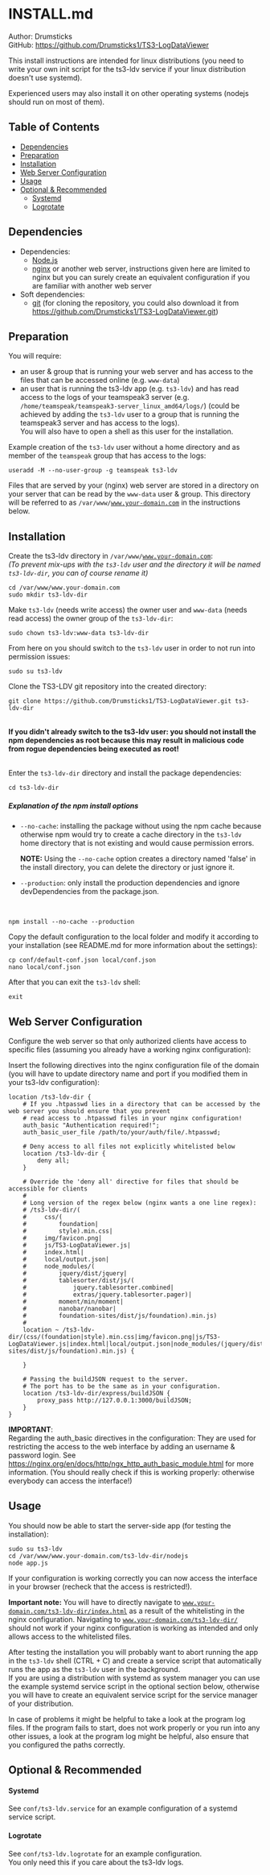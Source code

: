 # INSTALL.md
Author: Drumsticks
<br>
GitHub: https://github.com/Drumsticks1/TS3-LogDataViewer

This install instructions are intended for linux distributions (you need to write your own init script for the
ts3-ldv service if your linux distribution doesn't use systemd).

Experienced users may also install it on other operating systems (nodejs should run on most of them).

## Table of Contents

- <a href="#Dependencies">Dependencies</a>
- <a href="#Preparation">Preparation</a>
- <a href="#Installation">Installation</a>
- <a href="#Web Server Configuration">Web Server Configuration</a>
- <a href="#Usage">Usage</a>
- <a href="#Optional & Recommended">Optional & Recommended</a>
    - <a href="#Systemd">Systemd</a>
    - <a href="#Logrotate">Logrotate</b>

## <a name="Dependencies">Dependencies</a>

- Dependencies:
    - [Node.js](https://nodejs.org/)
    - [nginx](https://nginx.org/) or another web server, instructions given here are limited to nginx but you can surely
    create an equivalent configuration if you are familiar with another web server
- Soft dependencies:
    - [git](https://git-scm.com/) (for cloning the repository, you could also download it from https://github.com/Drumsticks1/TS3-LogDataViewer.git)

## <a name="Preparation">Preparation</a>

You will require:
- an user & group that is running your web server and has access to the files that can be accessed online
      (e.g. <code>www-data</code>)
- an user that is running the ts3-ldv app (e.g. <code>ts3-ldv</code>) and has read access to the logs of your
      teamspeak3 server (e.g. <code>/home/teamspeak/teamspeak3-server_linux_amd64/logs/</code>) (could be achieved by
      adding the <code>ts3-ldv</code> user to a group that is running the teamspeak3 server and has access to the logs).
      <br>
      You will also have to open a shell as this user for the installation.

Example creation of the <code>ts3-ldv</code> user without a home directory and as member of the <code>teamspeak</code>
group that has access to the logs:

    useradd -M --no-user-group -g teamspeak ts3-ldv

Files that are served by your (nginx) web server are stored in a directory on your server that can be read by the
<code>www-data</code> user & group. This directory will be referred to as <code>/var/www/www.your-domain.com</code>
in the instructions below.

## <a name="Installation">Installation</a>

Create the ts3-ldv directory in <code>/var/www/www.your-domain.com</code>:
<br>
<i>(To prevent mix-ups with the <code>ts3-ldv</code> user and the directory it will be named <code>ts3-ldv-dir</code>,
you can of course rename it)</i>

    cd /var/www/www.your-domain.com
    sudo mkdir ts3-ldv-dir

Make <code>ts3-ldv</code> (needs write access) the owner user and <code>www-data</code> (needs read access) the owner
group of the <code>ts3-ldv-dir</code>:

    sudo chown ts3-ldv:www-data ts3-ldv-dir

From here on you should switch to the <code>ts3-ldv</code> user in order to not run into permission issues:

    sudo su ts3-ldv

Clone the TS3-LDV git repository into the created directory:

    git clone https://github.com/Drumsticks1/TS3-LogDataViewer.git ts3-ldv-dir

<br>
<b>If you didn't already switch to the ts3-ldv user: you should not install the npm dependencies as root because this
may result in malicious code from rogue dependencies being executed as root!</b>
<br>
<br>

Enter the <code>ts3-ldv-dir</code> directory and install the package dependencies:

    cd ts3-ldv-dir

##### Explanation of the npm install options
- <code>--no-cache</code>: installing the package without using the npm cache because otherwise npm would try to create
                           a cache directory in the <code>ts3-ldv</code> home directory that is not existing and would
                           cause permission errors.

    <b>NOTE:</b> Using the <code>--no-cache</code> option creates a directory named 'false' in the install directory,
    you can delete the directory or just ignore it.

- <code>--production</code>: only install the production dependencies and ignore devDependencies from the package.json.

<br>

    npm install --no-cache --production

Copy the default configuration to the local folder and modify it according to your installation (see README.md for more
information about the settings):

    cp conf/default-conf.json local/conf.json
    nano local/conf.json

After that you can exit the <code>ts3-ldv</code> shell:

    exit

## <a name="Web Server Configuration">Web Server Configuration</a>

Configure the web server so that only authorized clients have access to specific files (assuming you already have a
working nginx configuration):

Insert the following directives into the nginx configuration file of the domain (you will have to update directory name
and port if you modified them in your ts3-ldv configuration):

    location /ts3-ldv-dir {
        # If you .htpasswd lies in a directory that can be accessed by the web server you should ensure that you prevent
        # read access to .htpasswd files in your nginx configuration!
        auth_basic "Authentication required!";
        auth_basic_user_file /path/to/your/auth/file/.htpasswd;

        # Deny access to all files not explicitly whitelisted below
        location /ts3-ldv-dir {
            deny all;
        }

        # Override the 'deny all' directive for files that should be accessible for clients
        #
        # Long version of the regex below (nginx wants a one line regex):
        # /ts3-ldv-dir/(
        #     css/(
        #         foundation|
        #         style).min.css|
        #     img/favicon.png|
        #     js/TS3-LogDataViewer.js|
        #     index.html|
        #     local/output.json|
        #     node_modules/(
        #         jquery/dist/jquery|
        #         tablesorter/dist/js/(
        #             jquery.tablesorter.combined|
        #             extras/jquery.tablesorter.pager)|
        #         moment/min/moment|
        #         nanobar/nanobar|
        #         foundation-sites/dist/js/foundation).min.js)
        #
        location ~ /ts3-ldv-dir/(css/(foundation|style).min.css|img/favicon.png|js/TS3-LogDataViewer.js|index.html|local/output.json|node_modules/(jquery/dist/jquery|tablesorter/dist/js/(jquery.tablesorter.combined|extras/jquery.tablesorter.pager)|moment/min/moment|nanobar/nanobar|foundation-sites/dist/js/foundation).min.js) {

        }

        # Passing the buildJSON request to the server.
        # The port has to be the same as in your configuration.
        location /ts3-ldv-dir/express/buildJSON {
            proxy_pass http://127.0.0.1:3000/buildJSON;
        }
    }

<b>IMPORTANT</b>:
<br>
Regarding the auth_basic directives in the configuration: They are used for restricting the access to the web interface
by adding an username & password login. See https://nginx.org/en/docs/http/ngx_http_auth_basic_module.html for more
information. (You should really check if this is working properly: otherwise everybody can access the interface!)

## <a name="Usage">Usage</a>

You should now be able to start the server-side app (for testing the installation):

    sudo su ts3-ldv
    cd /var/www/www.your-domain.com/ts3-ldv-dir/nodejs
    node app.js

If your configuration is working correctly you can now access the interface in your browser (recheck that the access is
restricted!).

<b>Important note:</b> You will have to directly navigate to <code>www.your-domain.com/ts3-ldv-dir/index.html</code> as
a result of the whitelisting in the nginx configuration. Navigating to <code>www.your-domain.com/ts3-ldv-dir/</code>
should not work if your nginx configuration is working as intended and only allows access to the whitelisted files.

After testing the installation you will probably want to abort running the app in the <code>ts3-ldv</code> shell
(CTRL + C) and create a service script that automatically runs the app as the <code>ts3-ldv</code> user in the background.
<br>
If you are using a distribution with systemd as system manager you can use the example systemd service script in the
optional section below, otherwise you will have to create an equivalent service script for the service manager of your
distribution.

In case of problems it might be helpful to take a look at the program log files.
If the program fails to start, does not work properly or you run into any other issues, a look at the program log might
be helpful, also ensure that you configured the paths correctly.

## <a name="Optional & Recommended">Optional & Recommended</a>
#### <a name="Systemd">Systemd</a>

See <code>conf/ts3-ldv.service</code> for an example configuration of a systemd service script.

#### <a name="Logrotate">Logrotate</a>

See <code>conf/ts3-ldv.logrotate</code> for an example configuration.
<br>
You only need this if you care about the ts3-ldv logs.
